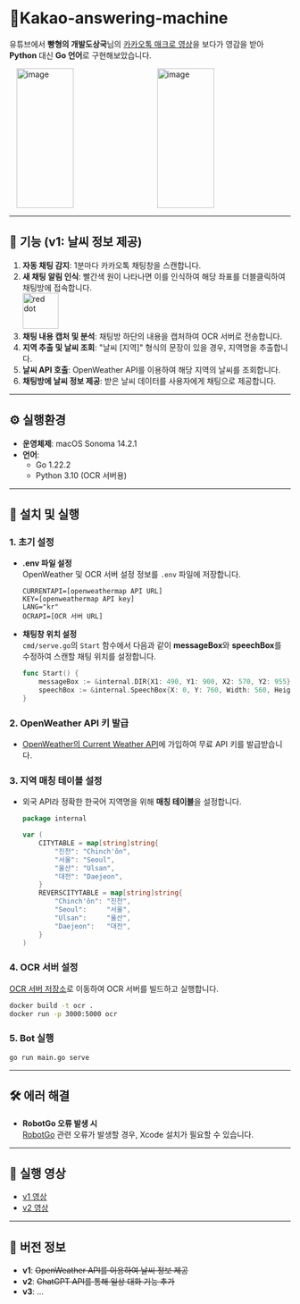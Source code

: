 # 📌Kakao-answering-machine

유튜브에서 **빵형의 개발도상국**님의 [카카오톡 매크로 영상](https://www.youtube.com/watch?v=tFVk-o2JA3o)을 보다가 영감을 받아 **Python** 대신 **Go 언어**로 구현해보았습니다.

<div style="display: flex; justify-content: space-around;">
   <img width="45%" height="250px" alt="image" src="https://github.com/user-attachments/assets/41199be7-f888-4f2d-b2a0-d225c429e212">
   <img width="45%" height="250px" alt="image" src="https://github.com/user-attachments/assets/36cf45e2-f35f-4e57-b751-7c73a125267e">
</div>

---

## 🚀 기능 (v1: 날씨 정보 제공)

1. **자동 채팅 감지**: 1분마다 카카오톡 채팅창을 스캔합니다.
2. **새 채팅 알림 인식**: 빨간색 원이 나타나면 이를 인식하여 해당 좌표를 더블클릭하여 채팅방에 접속합니다.  
   <img width="64" alt="red dot" src="https://github.com/user-attachments/assets/d402f442-79d5-4093-8be6-79052431b867">
3. **채팅 내용 캡처 및 분석**: 채팅방 하단의 내용을 캡처하여 OCR 서버로 전송합니다.
4. **지역 추출 및 날씨 조회**: "날씨 [지역]" 형식의 문장이 있을 경우, 지역명을 추출합니다.
5. **날씨 API 호출**: OpenWeather API를 이용하여 해당 지역의 날씨를 조회합니다.
6. **채팅방에 날씨 정보 제공**: 받은 날씨 데이터를 사용자에게 채팅으로 제공합니다.

---

## ⚙️ 실행환경

- **운영체제**: macOS Sonoma 14.2.1
- **언어**:
  - Go 1.22.2
  - Python 3.10 (OCR 서버용)

---

## 📝 설치 및 실행

### 1. 초기 설정

   - **.env 파일 설정**  
     OpenWeather 및 OCR 서버 설정 정보를 `.env` 파일에 저장합니다.
     ```plaintext
     CURRENTAPI=[openweathermap API URL]
     KEY=[openweathermap API key]
     LANG="kr"
     OCRAPI=[OCR 서버 URL]
     ```

   - **채팅창 위치 설정**  
     `cmd/serve.go`의 `Start` 함수에서 다음과 같이 **messageBox**와 **speechBox**를 수정하여 스캔할 채팅 위치를 설정합니다.
     ```go
     func Start() {
         messageBox := &internal.DIR{X1: 490, Y1: 900, X2: 570, Y2: 955}
         speechBox := &internal.SpeechBox{X: 0, Y: 760, Width: 560, Height: 72}
     }
     ```

### 2. OpenWeather API 키 발급

   - [OpenWeather의 Current Weather API](https://openweathermap.org/current)에 가입하여 무료 API 키를 발급받습니다.

### 3. 지역 매칭 테이블 설정

   - 외국 API라 정확한 한국어 지역명을 위해 **매칭 테이블**을 설정합니다.
     ```go
     package internal

     var (
         CITYTABLE = map[string]string{
             "진천": "Chinch'ŏn",
             "서울": "Seoul",
             "울산": "Ulsan",
             "대전": "Daejeon",
         }
         REVERSCITYTABLE = map[string]string{
             "Chinch'ŏn": "진천",
             "Seoul":     "서울",
             "Ulsan":     "울산",
             "Daejeon":   "대전",
         }
     )
     ```

### 4. OCR 서버 설정

   [OCR 서버 저장소](https://github.com/jjhwan-h/2023-CBNU-OpenSourceProject)로 이동하여 OCR 서버를 빌드하고 실행합니다.

   ```bash
   docker build -t ocr .
   docker run -p 3000:5000 ocr
   ```

### 5. Bot 실행

   ```bash
   go run main.go serve
   ```

---

## 🛠️ 에러 해결

- **RobotGo 오류 발생 시**  
  [RobotGo](https://github.com/go-vgo/robotgo) 관련 오류가 발생할 경우, Xcode 설치가 필요할 수 있습니다.

---

## 🎥 실행 영상

- [v1 영상](https://drive.google.com/file/d/1Kz0qJePBee7PzzAGZfdqdCHlS8xKkwVe/view?usp=sharing)
- [v2 영상](https://drive.google.com/file/d/105xZpnI1I9sVdj-K_KJn5NjRLC6yRRQY/view?usp=sharing)

---

## 📝 버전 정보

- **v1**: ~~OpenWeather API를 이용하여 날씨 정보 제공~~
- **v2**: ~~ChatGPT API를 통해 일상 대화 기능 추가~~
- **v3**: ...
